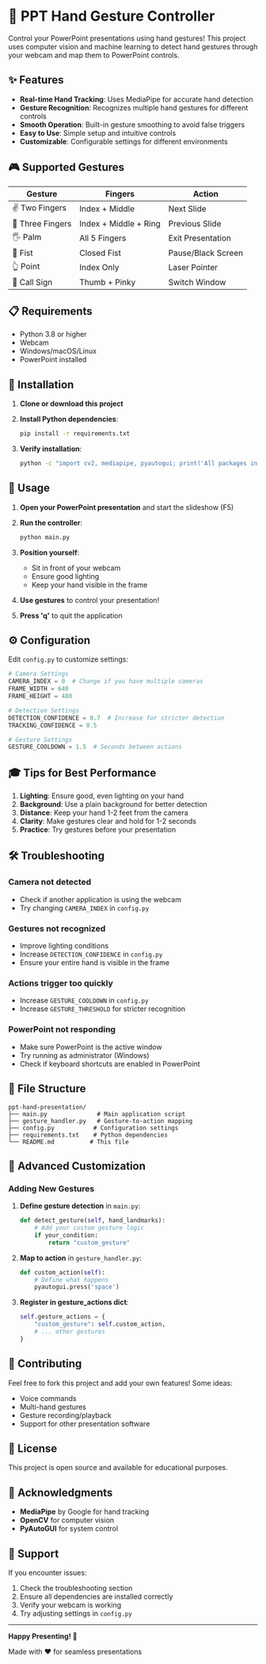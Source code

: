 # 🎯 PPT Hand Gesture Controller

Control your PowerPoint presentations using hand gestures! This project uses computer vision and machine learning to detect hand gestures through your webcam and map them to PowerPoint controls.

## ✨ Features

- **Real-time Hand Tracking**: Uses MediaPipe for accurate hand detection
- **Gesture Recognition**: Recognizes multiple hand gestures for different controls
- **Smooth Operation**: Built-in gesture smoothing to avoid false triggers
- **Easy to Use**: Simple setup and intuitive controls
- **Customizable**: Configurable settings for different environments

## 🎮 Supported Gestures

| Gesture | Fingers | Action |
|---------|---------|--------|
| ✌️ Two Fingers | Index + Middle | Next Slide |
| 🤟 Three Fingers | Index + Middle + Ring | Previous Slide |
| 🖐️ Palm | All 5 Fingers | Exit Presentation |
| 👊 Fist | Closed Fist | Pause/Black Screen |
| 👆 Point | Index Only | Laser Pointer |
| 🤙 Call Sign | Thumb + Pinky | Switch Window |

## 📋 Requirements

- Python 3.8 or higher
- Webcam
- Windows/macOS/Linux
- PowerPoint installed

## 🚀 Installation

1. **Clone or download this project**

2. **Install Python dependencies**:
   ```bash
   pip install -r requirements.txt
   ```

3. **Verify installation**:
   ```bash
   python -c "import cv2, mediapipe, pyautogui; print('All packages installed successfully!')"
   ```

## 🎯 Usage

1. **Open your PowerPoint presentation** and start the slideshow (F5)

2. **Run the controller**:
   ```bash
   python main.py
   ```

3. **Position yourself**:
   - Sit in front of your webcam
   - Ensure good lighting
   - Keep your hand visible in the frame

4. **Use gestures** to control your presentation!

5. **Press 'q'** to quit the application

## ⚙️ Configuration

Edit `config.py` to customize settings:

```python
# Camera Settings
CAMERA_INDEX = 0  # Change if you have multiple cameras
FRAME_WIDTH = 640
FRAME_HEIGHT = 480

# Detection Settings
DETECTION_CONFIDENCE = 0.7  # Increase for stricter detection
TRACKING_CONFIDENCE = 0.5

# Gesture Settings
GESTURE_COOLDOWN = 1.5  # Seconds between actions
```

## 🎓 Tips for Best Performance

1. **Lighting**: Ensure good, even lighting on your hand
2. **Background**: Use a plain background for better detection
3. **Distance**: Keep your hand 1-2 feet from the camera
4. **Clarity**: Make gestures clear and hold for 1-2 seconds
5. **Practice**: Try gestures before your presentation

## 🛠️ Troubleshooting

### Camera not detected
- Check if another application is using the webcam
- Try changing `CAMERA_INDEX` in `config.py`

### Gestures not recognized
- Improve lighting conditions
- Increase `DETECTION_CONFIDENCE` in `config.py`
- Ensure your entire hand is visible in the frame

### Actions trigger too quickly
- Increase `GESTURE_COOLDOWN` in `config.py`
- Increase `GESTURE_THRESHOLD` for stricter recognition

### PowerPoint not responding
- Make sure PowerPoint is the active window
- Try running as administrator (Windows)
- Check if keyboard shortcuts are enabled in PowerPoint

## 📝 File Structure

```
ppt-hand-presentation/
├── main.py              # Main application script
├── gesture_handler.py   # Gesture-to-action mapping
├── config.py           # Configuration settings
├── requirements.txt    # Python dependencies
└── README.md          # This file
```

## 🔧 Advanced Customization

### Adding New Gestures

1. **Define gesture detection** in `main.py`:
   ```python
   def detect_gesture(self, hand_landmarks):
       # Add your custom gesture logic
       if your_condition:
           return "custom_gesture"
   ```

2. **Map to action** in `gesture_handler.py`:
   ```python
   def custom_action(self):
       # Define what happens
       pyautogui.press('space')
   ```

3. **Register in gesture_actions dict**:
   ```python
   self.gesture_actions = {
       "custom_gesture": self.custom_action,
       # ... other gestures
   }
   ```

## 🤝 Contributing

Feel free to fork this project and add your own features! Some ideas:
- Voice commands
- Multi-hand gestures
- Gesture recording/playback
- Support for other presentation software

## 📄 License

This project is open source and available for educational purposes.

## 🙏 Acknowledgments

- **MediaPipe** by Google for hand tracking
- **OpenCV** for computer vision
- **PyAutoGUI** for system control

## 📧 Support

If you encounter issues:
1. Check the troubleshooting section
2. Ensure all dependencies are installed correctly
3. Verify your webcam is working
4. Try adjusting settings in `config.py`

---

**Happy Presenting! 🎉**

Made with ❤️ for seamless presentations
